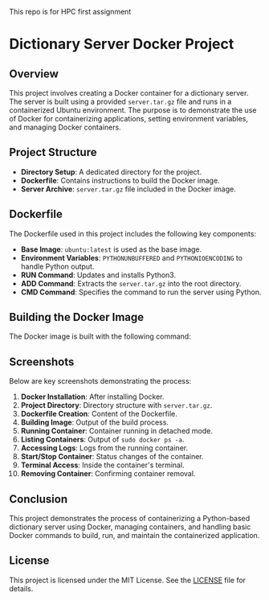 This repo is for HPC first assignment
# Dictionary Server Docker Project

## Overview

This project involves creating a Docker container for a dictionary server. The server is built using a provided `server.tar.gz` file and runs in a containerized Ubuntu environment. The purpose is to demonstrate the use of Docker for containerizing applications, setting environment variables, and managing Docker containers.

## Project Structure

- **Directory Setup**: A dedicated directory for the project.
- **Dockerfile**: Contains instructions to build the Docker image.
- **Server Archive**: `server.tar.gz` file included in the Docker image.

## Dockerfile

The Dockerfile used in this project includes the following key components:

- **Base Image**: `ubuntu:latest` is used as the base image.
- **Environment Variables**: `PYTHONUNBUFFERED` and `PYTHONIOENCODING` to handle Python output.
- **RUN Command**: Updates and installs Python3.
- **ADD Command**: Extracts the `server.tar.gz` into the root directory.
- **CMD Command**: Specifies the command to run the server using Python.

## Building the Docker Image

The Docker image is built with the following command:


## Screenshots

Below are key screenshots demonstrating the process:

1. **Docker Installation**: After installing Docker.
2. **Project Directory**: Directory structure with `server.tar.gz`.
3. **Dockerfile Creation**: Content of the Dockerfile.
4. **Building Image**: Output of the build process.
5. **Running Container**: Container running in detached mode.
6. **Listing Containers**: Output of `sudo docker ps -a`.
7. **Accessing Logs**: Logs from the running container.
8. **Start/Stop Container**: Status changes of the container.
9. **Terminal Access**: Inside the container's terminal.
10. **Removing Container**: Confirming container removal.

## Conclusion

This project demonstrates the process of containerizing a Python-based dictionary server using Docker, managing containers, and handling basic Docker commands to build, run, and maintain the containerized application.

## License

This project is licensed under the MIT License. See the [LICENSE](LICENSE) file for details.


